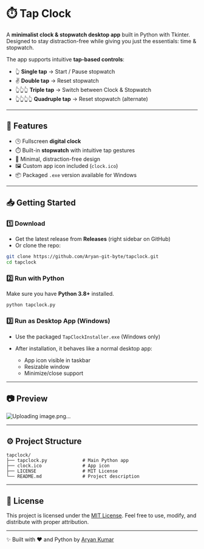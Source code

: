 # ⏱️ Tap Clock

A **minimalist clock & stopwatch desktop app** built in Python with Tkinter.
Designed to stay distraction-free while giving you just the essentials: time & stopwatch.

The app supports intuitive **tap-based controls**:

* 👆 **Single tap** → Start / Pause stopwatch
* ✌️ **Double tap** → Reset stopwatch
* 👆👆👆 **Triple tap** → Switch between Clock & Stopwatch
* 👆👆👆👆 **Quadruple tap** → Reset stopwatch (alternate)

---

## 🚀 Features

* 🕒 Fullscreen **digital clock**
* ⏱️ Built-in **stopwatch** with intuitive tap gestures
* 🎨 Minimal, distraction-free design
* 🖼️ Custom app icon included (`clock.ico`)
* 📦 Packaged `.exe` version available for Windows

---

## 📥 Getting Started

### 1️⃣ Download

* Get the latest release from **Releases** (right sidebar on GitHub)
* Or clone the repo:

```bash
git clone https://github.com/Aryan-git-byte/tapclock.git
cd tapclock
```

### 2️⃣ Run with Python

Make sure you have **Python 3.8+** installed.

```bash
python tapclock.py
```

### 3️⃣ Run as Desktop App (Windows)

* Use the packaged `TapClockInstaller.exe` (Windows only)
* After installation, it behaves like a normal desktop app:

  * App icon visible in taskbar
  * Resizable window
  * Minimize/close support

---

## 📷 Preview

![Uploading image.png…]()


---

## ⚙️ Project Structure

```
tapclock/
├── tapclock.py             # Main Python app
├── clock.ico               # App icon
├── LICENSE                 # MIT License
└── README.md               # Project description
```

---

## 📝 License

This project is licensed under the [MIT License](LICENSE).
Feel free to use, modify, and distribute with proper attribution.

---

✨ Built with ❤️ and Python by [Aryan Kumar](https://github.com/Aryan-git-byte)

